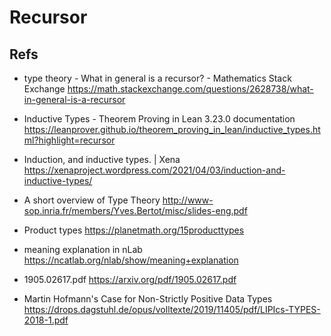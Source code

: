 # Recursor



## Refs

* type theory - What in general is a recursor? - Mathematics Stack Exchange
https://math.stackexchange.com/questions/2628738/what-in-general-is-a-recursor

* Inductive Types - Theorem Proving in Lean 3.23.0 documentation
https://leanprover.github.io/theorem_proving_in_lean/inductive_types.html?highlight=recursor

* Induction, and inductive types. | Xena
https://xenaproject.wordpress.com/2021/04/03/induction-and-inductive-types/

* A short overview of Type Theory
http://www-sop.inria.fr/members/Yves.Bertot/misc/slides-eng.pdf

* Product types
https://planetmath.org/15producttypes

* meaning explanation in nLab
https://ncatlab.org/nlab/show/meaning+explanation

* 1905.02617.pdf
https://arxiv.org/pdf/1905.02617.pdf

* Martin Hofmann's Case for Non-Strictly Positive Data Types
https://drops.dagstuhl.de/opus/volltexte/2019/11405/pdf/LIPIcs-TYPES-2018-1.pdf
